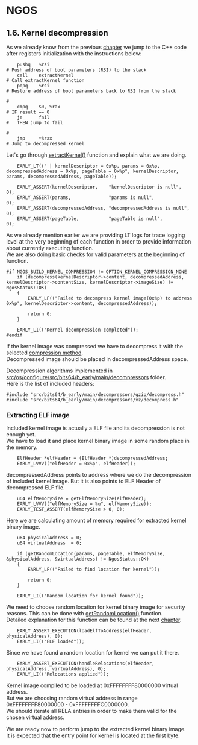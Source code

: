 NGOS
====

1.6. Kernel decompression
-------------------------

As we already know from the previous [chapter](../2.%20First%20steps%20in%20the%20kernel/README.md) we jump to the C++ code after registers initialization with the instructions below:

```
    pushq   %rsi                                                                # Push address of boot parameters (RSI) to the stack
    call    extractKernel                                                       # Call extractKernel function
    popq    %rsi                                                                # Restore address of boot parameters back to RSI from the stack
                                                                                #
    cmpq    $0, %rax                                                            # IF result == 0
    je      fail                                                                #   THEN jump to fail
                                                                                #
    jmp     *%rax                                                               # Jump to decompressed kernel
```

Let's go through [extractKernel()](https://github.com/Gris87/ngos/blob/master/src/os/configure/src/bits64/b_early/main/kernelextraction.cpp#L16) function and explain what we are doing.

```
    EARLY_LT((" | kernelDescriptor = 0x%p, params = 0x%p, decompressedAddress = 0x%p, pageTable = 0x%p", kernelDescriptor, params, decompressedAddress, pageTable));

    EARLY_ASSERT(kernelDescriptor,    "kernelDescriptor is null",    0);
    EARLY_ASSERT(params,              "params is null",              0);
    EARLY_ASSERT(decompressedAddress, "decompressedAddress is null", 0);
    EARLY_ASSERT(pageTable,           "pageTable is null",           0);
```

As we already mention earlier we are providing LT logs for trace logging level at the very beginning of each function in order to provide information about currently executing function.<br/>
We are also doing basic checks for valid parameters at the beginning of function.

```
#if NGOS_BUILD_KERNEL_COMPRESSION != OPTION_KERNEL_COMPRESSION_NONE
    if (decompress(kernelDescriptor->content, decompressedAddress, kernelDescriptor->contentSize, kernelDescriptor->imageSize) != NgosStatus::OK)
    {
        EARLY_LF(("Failed to decompress kernel image(0x%p) to address 0x%p", kernelDescriptor->content, decompressedAddress));

        return 0;
    }

    EARLY_LI(("Kernel decompression completed"));
#endif
```

If the kernel image was compressed we have to decompress it with the selected [compression method](../../0.%20Intro/3.%20Configuration/README.md#-----------ngos_build_kernel_compression-----------).<br/>
Decompressed image should be placed in decompressedAddress space.

Decompression algorithms implemented in [src/os/configure/src/bits64/b_early/main/decompressors](../../../src/os/configure/src/bits64/b_early/main/decompressors) folder.<br/>
Here is the list of included headers:

```
#include "src/bits64/b_early/main/decompressors/gzip/decompress.h"
#include "src/bits64/b_early/main/decompressors/xz/decompress.h"
```

### Extracting ELF image

Included kernel image is actually a ELF file and its decompression is not enough yet.<br/>
We have to load it and place kernel binary image in some random place in the memory.

```
    ElfHeader *elfHeader = (ElfHeader *)decompressedAddress;
    EARLY_LVVV(("elfHeader = 0x%p", elfHeader));
```

decompressedAddress points to address where we do the decompression of included kernel image. But it is also points to ELF Header of decompressed ELF file.

```
    u64 elfMemorySize = getElfMemorySize(elfHeader);
    EARLY_LVVV(("elfMemorySize = %u", elfMemorySize));
    EARLY_TEST_ASSERT(elfMemorySize > 0, 0);
```

Here we are calculating amount of memory required for extracted kernel binary image.

```
    u64 physicalAddress = 0;
    u64 virtualAddress  = 0;

    if (getRandomLocation(params, pageTable, elfMemorySize, &physicalAddress, &virtualAddress) != NgosStatus::OK)
    {
        EARLY_LF(("Failed to find location for kernel"));

        return 0;
    }

    EARLY_LI(("Random location for kernel found"));
```

We need to choose random location for kernel binary image for security reasons. This can be done with [getRandomLocation()](https://github.com/Gris87/ngos/blob/master/src/os/configure/src/bits64/b_early/main/randomization.cpp#L593) function.<br/>
Detailed explanation for this function can be found at the next [chapter](../7.%20Kernel%20address%20space%20layout%20randomization/README.md).

```
    EARLY_ASSERT_EXECUTION(loadElfToAddress(elfHeader, physicalAddress), 0);
    EARLY_LI(("ELF loaded"));
```

Since we have found a random location for kernel we can put it there.

```
    EARLY_ASSERT_EXECUTION(handleRelocations(elfHeader, physicalAddress, virtualAddress), 0);
    EARLY_LI(("Relocations applied"));
```

Kernel image compiled to be loaded at 0xFFFFFFFF80000000 virtual address.<br/>
But we are choosing random virtual address in range 0xFFFFFFFF80000000 - 0xFFFFFFFFC0000000.<br/>
We should iterate all RELA entries in order to make them valid for the chosen virtual address.

We are ready now to perform jump to the extracted kernel binary image.<br/>
It is expected that the entry point for kernel is located at the first byte.
